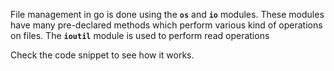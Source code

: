File management in go is done using the **`os`** and **`io`** modules. These modules have many pre-declared methods which perform various kind of operations on files. The **`ioutil`** module is used to perform read operations


Check the code snippet to see how it works.

